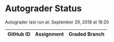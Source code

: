 # Autograder Status
Autograder last run at: September 29, 2018 at 18:20

| GitHub ID | Assignment | Graded Branch |
|-----------|------------|---------------|
